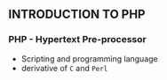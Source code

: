 ## INTRODUCTION TO PHP

### PHP - Hypertext Pre-processor

- Scripting and programming language
- derivative of `C` and `Perl`
